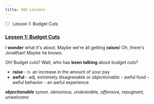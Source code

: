 ```yaml
---
title: VOA Lessons
---
```



- [ ] Lesson 1: Budget Cuts

### [Lesson 1: Budget Cuts](https://learningenglish.voanews.com/a/lets-learn-english-level-2-lesson1/3960391.html)

I **wonder** what it's about. Maybe we're all getting **raises**! Oh, there's Jonathan! Maybe he knows.

Oh! Budget cuts? Wait, who has **been talking** about budget cuts?

- **raise** - n. an increase in the amount of your pay
- **awful** - adj. extremely disagreeable or _objectionable_ - awful food - awful behavior - an awful  experience

_**objectionable** synon. obnoxious, undesirable, offensive, repugnant, unwelcome_
